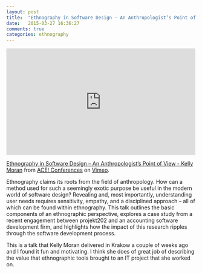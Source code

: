 ```yaml
---
layout: post
title:  "Ethnography in Software Design – An Anthropologist’s Point of View – a talk by Kelly Moran"
date:   2015-03-27 16:36:27
comments: true
categories: ethnography
---
```

<iframe src="https://player.vimeo.com/video/122543173" width="500" height="281" frameborder="0" webkitallowfullscreen mozallowfullscreen allowfullscreen></iframe> <p><a href="https://vimeo.com/122543173">Ethnography in Software Design &ndash; An Anthropologist&rsquo;s Point of View - Kelly Moran</a> from <a href="https://vimeo.com/agilece">ACE! Conferences</a> on <a href="https://vimeo.com">Vimeo</a>.</p>

Ethnography claims its roots from the field of anthropology. How can a method used for such a seemingly exotic purpose be useful in the modern world of software design? Revealing and, most importantly, understanding user needs requires sensitivity, empathy, and a disciplined approach – all of which can be found within ethnography. This talk outlines the basic components of an ethnographic perspective, explores a case study from a recent engagement between projekt202 and an accounting software development firm, and highlights how the impact of this research ripples through the software development process.

This is a talk that Kelly Moran delivered in Krakow a couple of weeks ago and I found it fun and motivating. I think she does of great job of describing the value that ethnographic tools brought to an IT project that she worked on.

